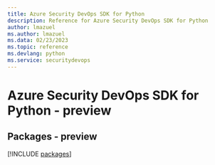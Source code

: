 ```yaml
---
title: Azure Security DevOps SDK for Python
description: Reference for Azure Security DevOps SDK for Python
author: lmazuel
ms.author: lmazuel
ms.data: 02/23/2023
ms.topic: reference
ms.devlang: python
ms.service: securitydevops
---
```

# Azure Security DevOps SDK for Python - preview
## Packages - preview
[!INCLUDE [packages](security-devops-index.md)]